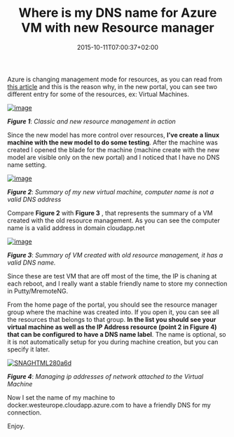 ﻿---
title: "Where is my DNS name for Azure VM with new Resource manager"
description: ""
date: 2015-10-11T07:00:37+02:00
draft: false
tags: [Azure,linux]
categories: [Azure]
---
Azure is changing management mode for resources, as you can read from [this article](https://azure.microsoft.com/en-us/documentation/articles/resource-manager-deployment-model/) and this is the reason why, in the new portal, you can see two different entry for some of the resources, ex: Virtual Machines.

[![image](http://www.codewrecks.com/blog/wp-content/uploads/2015/10/image_thumb8.png "image")](http://www.codewrecks.com/blog/wp-content/uploads/2015/10/image8.png)

 ***Figure 1***: *Classic and new resource management in action*

Since the new model has more control over resources,  **I’ve create a linux machine with the new model to do some testing**. After the machine was created I opened the blade for the machine (machine create with the new model are visible only on the new portal) and I noticed that I have no DNS name setting.

[![image](http://www.codewrecks.com/blog/wp-content/uploads/2015/10/image_thumb9.png "image")](http://www.codewrecks.com/blog/wp-content/uploads/2015/10/image9.png)

 ***Figure 2***: *Summary of my new virtual machine, computer name is not a valid DNS address*

Compare **Figure 2** with  **Figure 3** , that represents the summary of a VM created with the old resource management. As you can see the computer name is a valid address in domain cloudapp.net

[![image](http://www.codewrecks.com/blog/wp-content/uploads/2015/10/image_thumb10.png "image")](http://www.codewrecks.com/blog/wp-content/uploads/2015/10/image10.png)

 ***Figure 3***: *Summary of VM created with old resource management, it has a valid DNS name.*

Since these are test VM that are off most of the time, the IP is chaning at each reboot, and I really want a stable friendly name to store my connection in Putty/MremoteNG.

From the home page of the portal, you should see the resource manager group where the machine was created into. If you open it, you can see all the resources that belongs to that group. **In the list you should see your virtual machine as well as the IP Address resource (point 2 in Figure 4) that can be configured to have a DNS name label**. The name is optional, so it is not automatically setup for you during machine creation, but you can specify it later.

[![SNAGHTML280a6d](http://www.codewrecks.com/blog/wp-content/uploads/2015/10/SNAGHTML280a6d_thumb.png "SNAGHTML280a6d")](http://www.codewrecks.com/blog/wp-content/uploads/2015/10/SNAGHTML280a6d.png)

 ***Figure 4***: *Managing ip addresses of network attached to the Virtual Machine*

Now I set the name of my machine to docker.westeurope.cloudapp.azure.com to have a friendly DNS for my connection.

Enjoy.
